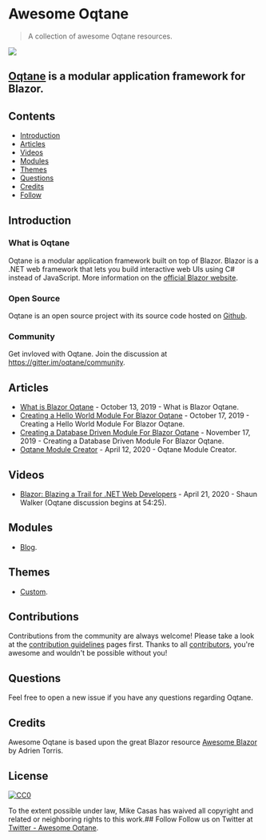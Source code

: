 # Awesome Oqtane


> A collection of awesome Oqtane resources.


[<img src="https://github.com/oqtane/framework/blob/master/oqtane.png?raw=true">](https://oqtane.org)

## [Oqtane](https://oqtane.org) is a modular application framework for Blazor.


## Contents
* [Introduction](#introduction)
* [Articles](#articles)
* [Videos](#videos)
* [Modules](#modules)
* [Themes](#themes)
* [Questions](#questions)
* [Credits](#credits)
* [Follow](#follow)

## Introduction

### What is Oqtane
Oqtane is a modular application framework built on top of Blazor. Blazor is a .NET web framework that lets you build interactive web UIs using C# instead of JavaScript. More information on the [official Blazor website](https://blazor.net).

### Open Source
Oqtane is an open source project with its source code hosted on [Github](https://github.com/oqtane/oqtane.framework).

### Community
Get invloved with Oqtane. Join the discussion at https://gitter.im/oqtane/community.

## Articles

* [What is Blazor Oqtane](http://blazorhelpwebsite.com/Blog/tabid/61/EntryId/4359/What-is-Blazor-Oqtane.aspx) - October 13, 2019 - What is Blazor Oqtane.
* [Creating a Hello World Module For Blazor Oqtane](http://blazorhelpwebsite.com/Blog/tabid/61/EntryId/4330/Creating-a-Hello-World-Module-For-Blazor-Oqtane.aspx) - October 17, 2019 - Creating a Hello World Module For Blazor Oqtane.
* [Creating a Database Driven Module For Blazor Oqtane](http://blazorhelpwebsite.com/Blog/tabid/61/EntryId/4331/Creating-a-Database-Driven-Module-For-Blazor-Oqtane.aspx) - November 17, 2019 - Creating a Database Driven Module For Blazor Oqtane.
* [Oqtane Module Creator](http://blazorhelpwebsite.com/Blog/tabid/61/EntryId/4374/Oqtane-Module-Creator.aspx) - April 12, 2020 - Oqtane Module Creator.

## Videos
* [Blazor: Blazing a Trail for .NET Web Developers](https://www.youtube.com/watch?reload=9&v=oRbdjmBhYpE&feature=youtu.be) - April 21, 2020 - Shaun Walker (Oqtane discussion begins at 54:25).

## Modules
* [Blog](https://github.com/oqtane/oqtane.module.blogs).

## Themes
* [Custom](https://github.com/oqtane/oqtane.theme.custom).

## Contributions 
Contributions from the community are always welcome! Please take a look at the [contribution guidelines](https://github.com/mikecasas/awesome-oqtane/blob/master/CONTRIBUTING.md) pages first. Thanks to all [contributors](https://github.com/mikecasas/awesome-oqtane/graphs/contributors), you're awesome and wouldn't be possible without you!

## Questions
Feel free to open a new issue if you have any questions regarding Oqtane.

## Credits
Awesome Oqtane is based upon the great Blazor resource [Awesome Blazor](https://github.com/AdrienTorris/awesome-blazor) by Adrien Torris.


## License

[![CC0](http://mirrors.creativecommons.org/presskit/buttons/88x31/svg/cc-zero.svg)](https://creativecommons.org/publicdomain/zero/1.0/)

To the extent possible under law, Mike Casas has waived all copyright and related or neighboring rights to this work.## Follow
Follow us on Twitter at [Twitter - Awesome Oqtane](https://twitter.com/awesomeoqtane).

